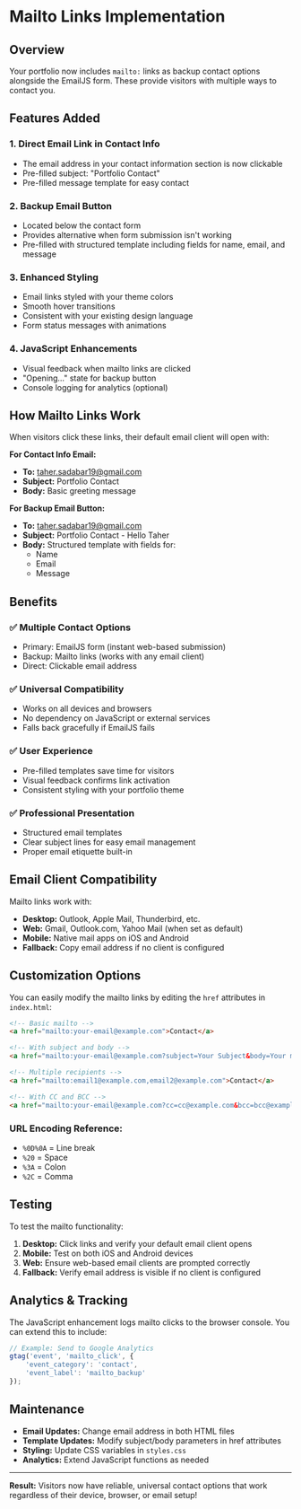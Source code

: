 # Mailto Links Implementation

## Overview
Your portfolio now includes `mailto:` links as backup contact options alongside the EmailJS form. These provide visitors with multiple ways to contact you.

## Features Added

### 1. **Direct Email Link in Contact Info**
- The email address in your contact information section is now clickable
- Pre-filled subject: "Portfolio Contact"
- Pre-filled message template for easy contact

### 2. **Backup Email Button**
- Located below the contact form
- Provides alternative when form submission isn't working
- Pre-filled with structured template including fields for name, email, and message

### 3. **Enhanced Styling**
- Email links styled with your theme colors
- Smooth hover transitions
- Consistent with your existing design language
- Form status messages with animations

### 4. **JavaScript Enhancements**
- Visual feedback when mailto links are clicked
- "Opening..." state for backup button
- Console logging for analytics (optional)

## How Mailto Links Work

When visitors click these links, their default email client will open with:

**For Contact Info Email:**
- **To:** taher.sadabar19@gmail.com
- **Subject:** Portfolio Contact
- **Body:** Basic greeting message

**For Backup Email Button:**
- **To:** taher.sadabar19@gmail.com  
- **Subject:** Portfolio Contact - Hello Taher
- **Body:** Structured template with fields for:
  - Name
  - Email
  - Message

## Benefits

### ✅ **Multiple Contact Options**
- Primary: EmailJS form (instant web-based submission)
- Backup: Mailto links (works with any email client)
- Direct: Clickable email address

### ✅ **Universal Compatibility**
- Works on all devices and browsers
- No dependency on JavaScript or external services
- Falls back gracefully if EmailJS fails

### ✅ **User Experience**
- Pre-filled templates save time for visitors
- Visual feedback confirms link activation
- Consistent styling with your portfolio theme

### ✅ **Professional Presentation**
- Structured email templates
- Clear subject lines for easy email management
- Proper email etiquette built-in

## Email Client Compatibility

Mailto links work with:
- **Desktop:** Outlook, Apple Mail, Thunderbird, etc.
- **Web:** Gmail, Outlook.com, Yahoo Mail (when set as default)
- **Mobile:** Native mail apps on iOS and Android
- **Fallback:** Copy email address if no client is configured

## Customization Options

You can easily modify the mailto links by editing the `href` attributes in `index.html`:

```html
<!-- Basic mailto -->
<a href="mailto:your-email@example.com">Contact</a>

<!-- With subject and body -->
<a href="mailto:your-email@example.com?subject=Your Subject&body=Your message here">Contact</a>

<!-- Multiple recipients -->
<a href="mailto:email1@example.com,email2@example.com">Contact</a>

<!-- With CC and BCC -->
<a href="mailto:your-email@example.com?cc=cc@example.com&bcc=bcc@example.com">Contact</a>
```

### URL Encoding Reference:
- `%0D%0A` = Line break
- `%20` = Space
- `%3A` = Colon
- `%2C` = Comma

## Testing

To test the mailto functionality:

1. **Desktop:** Click links and verify your default email client opens
2. **Mobile:** Test on both iOS and Android devices  
3. **Web:** Ensure web-based email clients are prompted correctly
4. **Fallback:** Verify email address is visible if no client is configured

## Analytics & Tracking

The JavaScript enhancement logs mailto clicks to the browser console. You can extend this to include:

```javascript
// Example: Send to Google Analytics
gtag('event', 'mailto_click', {
    'event_category': 'contact',
    'event_label': 'mailto_backup'
});
```

## Maintenance

- **Email Updates:** Change email address in both HTML files
- **Template Updates:** Modify subject/body parameters in href attributes
- **Styling:** Update CSS variables in `styles.css`
- **Analytics:** Extend JavaScript functions as needed

---

**Result:** Visitors now have reliable, universal contact options that work regardless of their device, browser, or email setup!